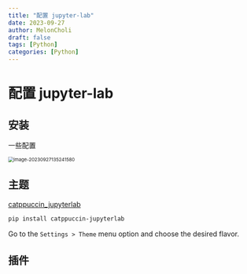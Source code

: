 ```yaml
---
title: "配置 jupyter-lab"
date: 2023-09-27
author: MelonCholi
draft: false
tags: [Python]
categories: [Python]
---
```


# 配置 jupyter-lab

## 安装

一些配置

<img src="C:\Users\chenx\AppData\Roaming\Typora\typora-user-images\image-20230927135241580.png" alt="image-20230927135241580" style="zoom: 67%;" />

## 主题

[catppuccin_jupyterlab](https://github.com/catppuccin/jupyterlab)

```sh
pip install catppuccin-jupyterlab
```

Go to the `Settings > Theme` menu option and choose the desired flavor.

## 插件


